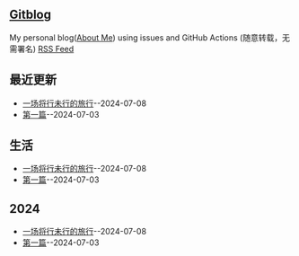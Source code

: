## [Gitblog](https://yihong0618.github.io/gitblog/)
My personal blog([About Me](https://github.com/yihong0618/gitblog/issues/282)) using issues and GitHub Actions (随意转载，无需署名)
[RSS Feed](https://raw.githubusercontent.com/cnaron/blog/master/feed.xml)

## 最近更新
- [一场将行未行的旅行](https://github.com/cnaron/blog/issues/2)--2024-07-08
- [第一篇](https://github.com/cnaron/blog/issues/1)--2024-07-03
## 生活
- [一场将行未行的旅行](https://github.com/cnaron/blog/issues/2)--2024-07-08
- [第一篇](https://github.com/cnaron/blog/issues/1)--2024-07-03
## 2024
- [一场将行未行的旅行](https://github.com/cnaron/blog/issues/2)--2024-07-08
- [第一篇](https://github.com/cnaron/blog/issues/1)--2024-07-03
